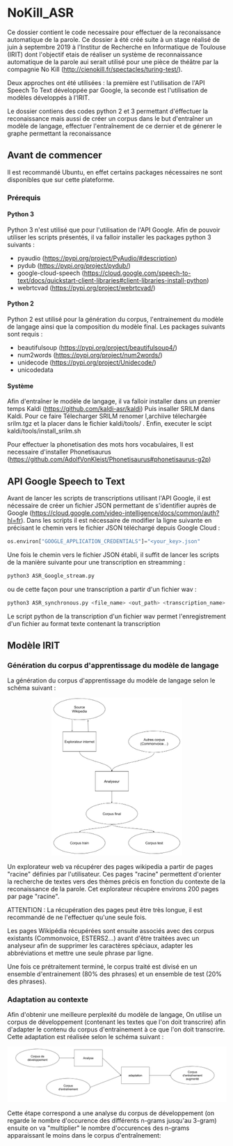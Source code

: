 # NoKill_ASR
Ce dossier contient le code necessaire pour effectuer de la reconaissance automatique de la parole. Ce dossier à été créé suite à un stage réalisé de juin à septembre 2019  à l'Institur de Recherche en Informatique de Toulouse (IRIT) dont l'objectif etais de réaliser un système de reconnaissance automatique de la parole aui serait utilisé pour une pièce de théâtre par la compagnie No Kill (http://cienokill.fr/spectacles/turing-test/).

Deux approches ont été utilisées : la première est l'utilisation de l'API Speech To Text développée par Google, la seconde est l'utilisation de  modèles développés à l'IRIT.

Le dossier contiens des codes python 2 et 3 permettant d'éffectuer la reconaissance mais aussi de créer un corpus dans le but d'entraîner un modèle de langage, effectuer l'entraînement de ce dernier et de génerer le graphe permettant la reconaissance

## Avant de commencer

Il est recommandé Ubuntu, en effet certains packages nécessaires ne sont disponibles que sur cette plateforme.

### Prérequis

#### Python 3
Python 3 n'est utilisé que pour l'utilisation de l'API Google. Afin de pouvoir utiliser les scripts présentés, il va falloir installer les packages python 3 suivants :
* pyaudio (https://pypi.org/project/PyAudio/#description)
* pydub (https://pypi.org/project/pydub/)
* google-cloud-speech (https://cloud.google.com/speech-to-text/docs/quickstart-client-libraries#client-libraries-install-python)
* webrtcvad (https://pypi.org/project/webrtcvad/)

#### Python 2
Python 2 est utilisé pour la génération du corpus, l'entrainement du modèle de langage ainsi que la composition du modèle final. Les packages suivants sont requis :
* beautifulsoup (https://pypi.org/project/beautifulsoup4/)
* num2words (https://pypi.org/project/num2words/)
* unidecode (https://pypi.org/project/Unidecode/)
* unicodedata

#### Système
Afin d'entraîner le modèle de langage, il va falloir installer dans un premier temps Kaldi (https://github.com/kaldi-asr/kaldi)
Puis insaller SRILM dans Kaldi. Pour ce faire Télecharger SRILM renomer l,archiive télechargée srilm.tgz et la placer dans le fichier kaldi/tools/ . Enfin, executer le scipt kaldi/tools/install_srilm.sh

Pour effectuer la phonetisation des mots hors vocabulaires, Il est necessaire d'installer Phonetisaurus (https://github.com/AdolfVonKleist/Phonetisaurus#phonetisaurus-g2p)

## API Google Speech to Text

Avant de lancer les scripts de transcriptions utilisant l'API Google, il est nécessaire de créer un fichier JSON permettant de s'identifier auprès de Google (https://cloud.google.com/video-intelligence/docs/common/auth?hl=fr). Dans les scripts il est nécessaire de modifier la ligne suivante en précisant le chemin vers le fichier JSON téléchargé depuis Google Cloud :
```python
os.environ["GOOGLE_APPLICATION_CREDENTIALS"]="<your_key>.json"
```

Une fois le chemin vers le fichier JSON établi, il suffit de lancer les scripts de la manière suivante pour une transcription en streamming :
```bash
python3 ASR_Google_stream.py
```

ou de cette façon pour une transcription a partir d'un fichier wav :
```bash
python3 ASR_synchronous.py <file_name> <out_path> <transcription_name>
```

Le script python de la transcription d'un fichier wav permet l'enregistrement d'un fichier au format texte contenant la transcription

## Modèle IRIT

### Génération du corpus d'apprentissage du modèle de langage
La génération du corpus d'apprentissage du modèle de langage selon le schéma suivant :

<div style="text-align:center">
  <img src="images/Schema_principe_crawler.png" width="300" >
</div>

Un explorateur web va récupérer des pages wikipedia a partir de pages "racine" définies par l'utilisateur. Ces pages "racine" permettent d'orienter la recherche de textes vers des thèmes précis en fonction du contexte de la reconaissance de la parole. Cet explorateur récupère environs 200 pages par page "racine".

ATTENTION : La récupération des pages peut être très longue, il est recommandé de ne l'effectuer qu'une seule fois.

Les pages Wikipédia récupérées sont ensuite associés avec des corpus existants (Commonvoice, ESTERS2...) avant d'être traitées avec un analyseur afin de supprimer les caractères spéciaux, adapter les abbréviations et mettre une seule phrase par ligne.

Une fois ce prétraitement terminé, le corpus traité est divisé en un ensemble d'entrainement (80% des phrases) et un ensemble  de test (20% des phrases).

### Adaptation au contexte

Afin d'obtenir une meilleure perplexité du modèle de langage, On utilise un corpus de développement (contenant les textes que l'on doit transcrire) afin d'adapter le contenu du corpus d'entrainement à ce que l'on doit transcrire. Cette adaptation est réalisée selon le schéma suivant :

<div style="text-align:center">
  <img src="images/Schema_de_principe_adaptation.png" width="700" >
</div>

Cette étape correspond a une analyse du corpus de développement (on regarde le nombre d'occurence des différents n-grams jusqu'au 3-gram) ensuite on va "multiplier" le nombre d'occurences des n-grams apparaissant le moins dans le corpus d'entraînement:
 	


